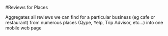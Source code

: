 #Reviews for Places

Aggregates all reviews we can find for a particular business (eg cafe or restaurant)
from numerous places (Qype, Yelp, Trip Advisor, etc...) into one mobile web page